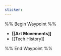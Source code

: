 ```yaml
---
sticker:
---
```


%% Begin Waypoint %%
- **[[Art Movements]]**
- [[Tech History]]

%% End Waypoint %%

